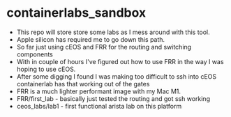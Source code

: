 # containerlabs_sandbox
- This repo will store store some labs as I mess around with this tool.
- Apple silicon has required me to go down this path.
- So far just using cEOS and FRR for the routing and switching components
- With in couple of hours I've figured out how to use FRR in the way I was hoping to use cEOS.
- After some digging I found I was making too difficult to ssh into cEOS containerlab has that working out of the gates
- FRR is a much lighter performant image with my Mac M1.
- FRR/first_lab - basically just tested the routing and got ssh working
- ceos_labs/lab1 - first functional arista lab on this platform 

